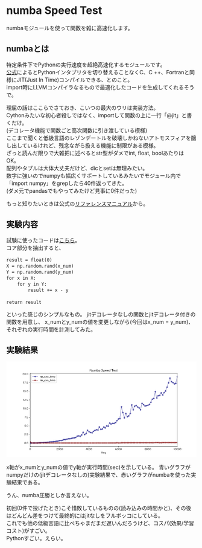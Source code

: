 # numba Speed Test  
numbaモジュールを使って関数を雑に高速化します。  
## numbaとは  
特定条件下でPythonの実行速度を超絶高速化するモジュールです。  
[公式](https://numba.pydata.org/)によるとPythonインタプリタを切り替えることなくC、C ++、Fortranと同様にJIT(Just In Time)コンパイルできる、とのこと。  
import時にLLVMコンパイラなるもので最適化したコードを生成してくれるそうで。  

理屈の話はここらでさておき、こいつの最大のウリは実装方法。  
Cythonみたいな初心者殺しではなく、importして関数の上に一行「@jit」と書くだけ。  
(デコレータ機能で関数ごと高次関数に引き渡している模様)  
ここまで聞くと低級言語のレゾンデートルを破壊しかねないアトモスフィアを醸し出しているけれど、残念ながら扱える機能に制限がある模様。  
ざっと読んだ限りで大雑把に述べるとstr型がダメでint, float, boolあたりはOK。  
配列やタプルは大体大丈夫だけど、dicとsetは無理みたい。  
数字に強いのでnumpyも幅広くサポートしているみたいでモジュール内で「import numpy」をgrepしたら40件返ってきた。  
(ダメ元でpandasでもやってみたけど見事に0件だった)  

もっと知りたいときは公式の[リファレンスマニュアル](http://numba.pydata.org/numba-doc/0.37.0/reference/index.html)から。

## 実験内容
試験に使ったコードは[こちら](https://github.com/tomboy-jp/numba_speed_test/blob/master/numba_test.py)。  
コア部分を抽出すると、  
```
result = float(0)
X = np.random.rand(x_num)
Y = np.random.rand(y_num)
for x in X:
    for y in Y:
        result += x - y

return result
```
といった感じのシンプルなもの。
jitデコレータなしの関数とjitデコレータ付きの関数を用意し、
x_numとy_numの値を変更しながら(今回はx_num = y_num)、それぞれの実行時間を計測してみた。  

## 実験結果

![実行結果](https://raw.githubusercontent.com/tomboy-jp/numba_speed_test/master/result/result.png "実行結果")

x軸がx_numとy_numの値でy軸が実行時間(sec)を示している。
青いグラフがnumpyだけの(jitデコレータなしの)実験結果で、赤いグラフがnumbaを使った実験結果である。  

うん、numba圧勝としか言えない。  

初回(0件で投げたとき)こそ惜敗しているものの(読み込みの時間かと)、その後はどんどん差をつけて最終的にはjitなしをフルボッコにしている。  
これでも他の低級言語に比べちゃまだまだ遅いんだろうけど、コスパ(効果/学習コスト)がすごい。  
Pythonすごい。えらい。  
